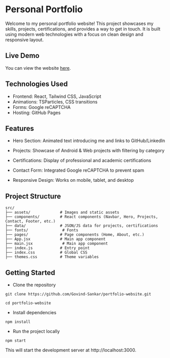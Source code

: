 # Personal Portfolio

Welcome to my personal portfolio website! This project showcases my skills, projects, certifications, and provides a way to get in touch. It is built using modern web technologies with a focus on clean design and responsive layout.

## Live Demo

You can view the website [here](https://Govind-Sankar.github.io).

## Technologies Used

 - Frontend: React, Tailwind CSS, JavaScript
 - Animations: TSParticles, CSS transitions
 - Forms: Google reCAPTCHA
 - Hosting: GitHub Pages

## Features

 - Hero Section: Animated text introducing me and links to GitHub/LinkedIn
 
 - Projects: Showcase of Android & Web projects with filtering by category

 - Certifications: Display of professional and academic certifications

 - Contact Form: Integrated Google reCAPTCHA to prevent spam

 - Responsive Design: Works on mobile, tablet, and desktop

## Project Structure
```
src/
├── assets/             # Images and static assets
├── components/         # React components (Navbar, Hero, Projects, Contact, Footer, etc.)
├── data/               # JSON/JS data for projects, certifications
├── fonts/               # Fonts
├── pages/              # Page components (Home, About, etc.)
├── App.jsx             # Main app component
├── main.jsx             # Main app component
├── index.js            # Entry point
├── index.css           # Global CSS
├── themes.css          # Theme variables 
```

## Getting Started
 - Clone the repository
 ```
git clone https://github.com/Govind-Sankar/portfolio-website.git

cd portfolio-website
```
 - Install dependencies
```
npm install
```
 - Run the project locally
```
npm start
```

This will start the development server at http://localhost:3000.